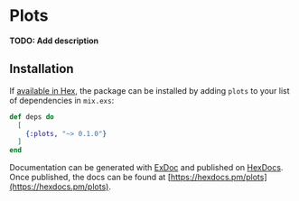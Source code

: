 # Plots

**TODO: Add description**

## Installation

If [available in Hex](https://hex.pm/docs/publish), the package can be installed
by adding `plots` to your list of dependencies in `mix.exs`:

```elixir
def deps do
  [
    {:plots, "~> 0.1.0"}
  ]
end
```

Documentation can be generated with [ExDoc](https://github.com/elixir-lang/ex_doc)
and published on [HexDocs](https://hexdocs.pm). Once published, the docs can
be found at [https://hexdocs.pm/plots](https://hexdocs.pm/plots).

